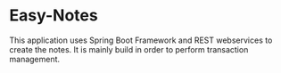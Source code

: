 # Easy-Notes

This application uses Spring Boot Framework and REST webservices to create the notes. It is mainly build in order to perform transaction management. 
